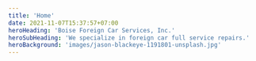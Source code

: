 ```yaml
---
title: 'Home'
date: 2021-11-07T15:37:57+07:00
heroHeading: 'Boise Foreign Car Services, Inc.'
heroSubHeading: 'We specialize in foreign car full service repairs.'
heroBackground: 'images/jason-blackeye-1191801-unsplash.jpg'
---
```

